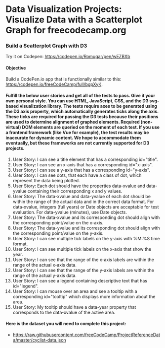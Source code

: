# Data Visualization Projects: Visualize Data with a Scatterplot Graph for freecodecamp.org

### Build a Scatterplot Graph with D3

Try it on Codepen: https://codepen.io/Romugar/pen/wEZBXb

#### Objective

Build a CodePen.io app that is functionally similar to this: https://codepen.io/freeCodeCamp/full/bgpXyK.

#### Fulfill the below user stories and get all of the tests to pass. Give it your own personal style. You can use HTML, JavaScript, CSS, and the D3 svg-based visualization library. The tests require axes to be generated using the D3 axis property, which automatically generates ticks along the axis. These ticks are required for passing the D3 tests because their positions are used to determine alignment of graphed elements. Required (non-virtual) DOM elements are queried on the moment of each test. If you use a frontend framework (like Vue for example), the test results may be inaccurate for dynamic content. We hope to accommodate them eventually, but these frameworks are not currently supported for D3 projects.

1. User Story: I can see a title element that has a corresponding id="title".
2. User Story: I can see an x-axis that has a corresponding id="x-axis".
3. User Story: I can see a y-axis that has a corresponding id="y-axis".
4. User Story: I can see dots, that each have a class of dot, which represent the data being plotted.
5. User Story: Each dot should have the properties data-xvalue and data-yvalue containing their corresponding x and y values.
6. User Story: The data-xvalue and data-yvalue of each dot should be within the range of the actual data and in the correct data format. For data-xvalue, integers (full years) or Date objects are acceptable for test evaluation. For data-yvalue (minutes), use Date objects.
7. User Story: The data-xvalue and its corresponding dot should align with the corresponding point/value on the x-axis.
8. User Story: The data-yvalue and its corresponding dot should align with the corresponding point/value on the y-axis.
9. User Story: I can see multiple tick labels on the y-axis with %M:%S time format.
10. User Story: I can see multiple tick labels on the x-axis that show the year.
11. User Story: I can see that the range of the x-axis labels are within the range of the actual x-axis data.
12. User Story: I can see that the range of the y-axis labels are within the range of the actual y-axis data.
13. User Story: I can see a legend containing descriptive text that has id="legend".
14. User Story: I can mouse over an area and see a tooltip with a corresponding id="tooltip" which displays more information about the area.
15. User Story: My tooltip should have a data-year property that corresponds to the data-xvalue of the active area.

#### Here is the dataset you will need to complete this project:
* https://raw.githubusercontent.com/freeCodeCamp/ProjectReferenceData/master/cyclist-data.json

